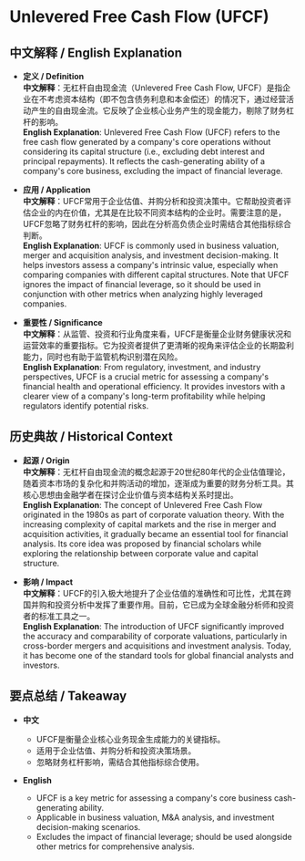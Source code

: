 # Unlevered Free Cash Flow (UFCF)

## 中文解释 / English Explanation

* **定义 / Definition**  
  **中文解释**：无杠杆自由现金流（Unlevered Free Cash Flow, UFCF）是指企业在不考虑资本结构（即不包含债务利息和本金偿还）的情况下，通过经营活动产生的自由现金流。它反映了企业核心业务产生的现金能力，剔除了财务杠杆的影响。  
  **English Explanation**: Unlevered Free Cash Flow (UFCF) refers to the free cash flow generated by a company's core operations without considering its capital structure (i.e., excluding debt interest and principal repayments). It reflects the cash-generating ability of a company's core business, excluding the impact of financial leverage.

* **应用 / Application**  
  **中文解释**：UFCF常用于企业估值、并购分析和投资决策中。它帮助投资者评估企业的内在价值，尤其是在比较不同资本结构的企业时。需要注意的是，UFCF忽略了财务杠杆的影响，因此在分析高负债企业时需结合其他指标综合判断。  
  **English Explanation**: UFCF is commonly used in business valuation, merger and acquisition analysis, and investment decision-making. It helps investors assess a company's intrinsic value, especially when comparing companies with different capital structures. Note that UFCF ignores the impact of financial leverage, so it should be used in conjunction with other metrics when analyzing highly leveraged companies.

* **重要性 / Significance**  
  **中文解释**：从监管、投资和行业角度来看，UFCF是衡量企业财务健康状况和运营效率的重要指标。它为投资者提供了更清晰的视角来评估企业的长期盈利能力，同时也有助于监管机构识别潜在风险。  
  **English Explanation**: From regulatory, investment, and industry perspectives, UFCF is a crucial metric for assessing a company's financial health and operational efficiency. It provides investors with a clearer view of a company's long-term profitability while helping regulators identify potential risks.

## 历史典故 / Historical Context

* **起源 / Origin**  
  **中文解释**：无杠杆自由现金流的概念起源于20世纪80年代的企业估值理论，随着资本市场的复杂化和并购活动的增加，逐渐成为重要的财务分析工具。其核心思想由金融学者在探讨企业价值与资本结构关系时提出。  
  **English Explanation**: The concept of Unlevered Free Cash Flow originated in the 1980s as part of corporate valuation theory. With the increasing complexity of capital markets and the rise in merger and acquisition activities, it gradually became an essential tool for financial analysis. Its core idea was proposed by financial scholars while exploring the relationship between corporate value and capital structure.

* **影响 / Impact**  
  **中文解释**：UFCF的引入极大地提升了企业估值的准确性和可比性，尤其在跨国并购和投资分析中发挥了重要作用。目前，它已成为全球金融分析师和投资者的标准工具之一。  
  **English Explanation**: The introduction of UFCF significantly improved the accuracy and comparability of corporate valuations, particularly in cross-border mergers and acquisitions and investment analysis. Today, it has become one of the standard tools for global financial analysts and investors.

## 要点总结 / Takeaway

* **中文**  
  - UFCF是衡量企业核心业务现金生成能力的关键指标。  
  - 适用于企业估值、并购分析和投资决策场景。  
  - 忽略财务杠杆影响，需结合其他指标综合使用。

* **English**  
  - UFCF is a key metric for assessing a company's core business cash-generating ability.  
  - Applicable in business valuation, M&A analysis, and investment decision-making scenarios.  
  - Excludes the impact of financial leverage; should be used alongside other metrics for comprehensive analysis.